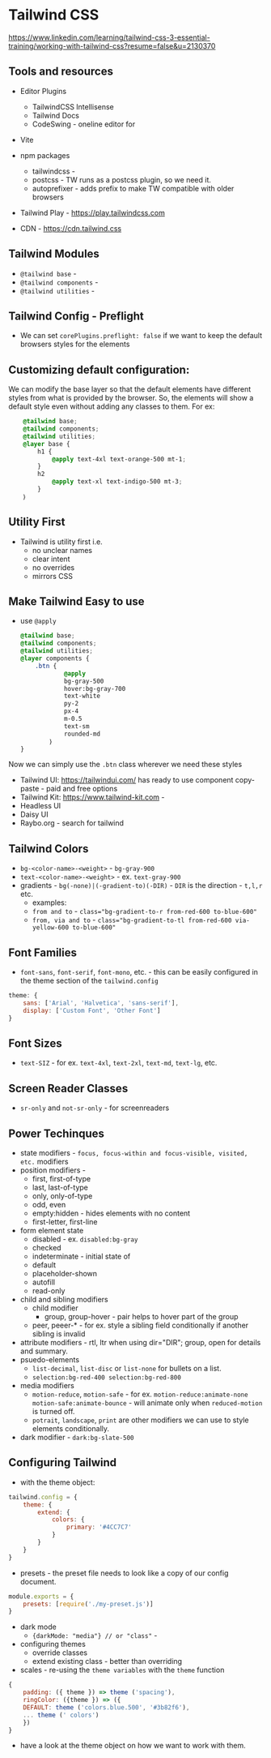 # Tailwind CSS
https://www.linkedin.com/learning/tailwind-css-3-essential-training/working-with-tailwind-css?resume=false&u=2130370

## Tools and resources
- Editor Plugins
    - TailwindCSS Intellisense
    - Tailwind Docs
    - CodeSwing - oneline editor for 
- Vite
- npm packages
    - tailwindcss - 
    - postcss - TW runs as a postcss plugin, so we need it.
    - autoprefixer - adds prefix to make TW compatible with older browsers

- Tailwind Play - https://play.tailwindcss.com
- CDN - https://cdn.tailwind.css

## Tailwind Modules
- `@tailwind base` - 
- `@tailwind components` - 
- `@tailwind utilities` - 

## Tailwind Config - Preflight
- We can set `corePlugins.preflight: false` if we want to keep the default browsers styles for the elements

## Customizing default configuration:
We can modify the base layer so that the default elements have different styles from what is provided by the browser.  So, the elements will show a default style even without adding any classes to them.  For ex:

```css
    @tailwind base;
    @tailwind components;
    @tailwind utilities;
    @layer base {
        h1 {
            @apply text-4xl text-orange-500 mt-1;
        }
        h2
            @apply text-xl text-indigo-500 mt-3;
        }
    ｝
```

## Utility First
- Tailwind is utility first i.e. 
    - no unclear names
    - clear intent
    - no overrides
    - mirrors CSS

## Make Tailwind Easy to use
- use `@apply`
    ```css
    @tailwind base;
    @tailwind components;
    @tailwind utilities;
    @layer components {
        .btn {
                @apply
                bg-gray-500
                hover:bg-gray-700 
                text-white
                ру-2
                px-4
                m-0.5
                text-sm
                rounded-md
            ｝
    }
    ```
Now we can simply use the `.btn` class wherever we need these styles
- Tailwind UI: https://tailwindui.com/ has ready to use component copy-paste - paid and free options
- Tailwind Kit: https://www.tailwind-kit.com - 
- Headless UI
- Daisy UI
- Raybo.org - search for tailwind
 
## Tailwind Colors
- `bg-<color-name>-<weight>` - `bg-gray-900`
- `text-<color-name>-<weight>` - ex. `text-gray-900`
- gradients - `bg(-none)|(-gradient-to)(-DIR)` - `DIR` is the direction - `t,l,r` etc.
    - examples: 
    - `from and to` - `class="bg-gradient-to-r from-red-600 to-blue-600"`
    - `from, via and to` - `class="bg-gradient-to-tl from-red-600 via-yellow-600 to-blue-600"`

## Font Families
- `font-sans`, `font-serif`, `font-mono`, etc. - this can be easily configured in the theme section of the `tailwind.config`
```js
theme: {
    sans: ['Arial', 'Halvetica', 'sans-serif'],
    display: ['Custom Font', 'Other Font']
}
```

## Font Sizes
- `text-SIZ` - for ex. `text-4xl`, `text-2xl`, `text-md`, `text-lg`, etc.

## Screen Reader Classes
- `sr-only` and `not-sr-only` - for screenreaders

## Power Techinques
- state modifiers - `focus, focus-within and focus-visible, visited, etc.` modifiers
- position modifiers - 
    - first, first-of-type
    - last, last-of-type
    - only, only-of-type
    - odd, even
    - empty:hidden - hides elements with no content
    - first-letter, first-line
- form element state
    - disabled - ex. `disabled:bg-gray`
    - checked
    - indeterminate - initial state of 
    - default
    - placeholder-shown
    - autofill
    - read-only
- child and sibling modifiers
    - child modifier
        - group, group-hover - pair helps to hover part of the group
    - peer, peeer-* - for ex. style a sibling field conditionally if another sibling is invalid
- attribute modifiers - rtl, ltr when using dir="DIR"; group, open for details and summary.
- psuedo-elements 
    - `list-decimal`, `list-disc` or `list-none` for bullets on a list.
    - `selection:bg-red-400 selection:bg-red-800`
- media modifiers
    - `motion-reduce`, `motion-safe` - for ex. `motion-reduce:animate-none motion-safe:animate-bounce` - will animate only when `reduced-motion` is turned off.
    - `potrait`, `landscape`, `print` are other modifiers we can use to style elements conditionally.
- dark modifier - `dark:bg-slate-500`


## Configuring Tailwind
- with the theme object:
```js
tailwind.config = {
    theme: {
        extend: {
            colors: {
                primary: '#4CC7C7'
            }
        }
    }
}
```
- presets - the preset file needs to look like a copy of our config document.
```js
module.exports = {
    presets: [require('./my-preset.js')]
}
```
- dark mode
    - `{darkMode: "media"} // or "class"` - 
- configuring themes
    - override classes
    - extend existing class - better than overriding
- scales - re-using the `theme variables` with the `theme` function
```js
{
    padding: ({ theme }) => theme ('spacing'),
    ringColor: ({theme }) => ({
    DEFAULT: theme ('colors.blue.500', '#3b82f6'),
    ... theme (' colors')
    })
}
```
- have a look at the theme object on how we want to work with them.






